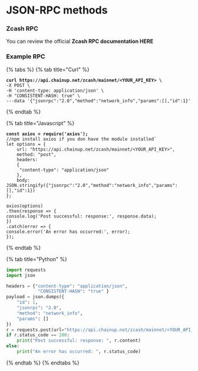# JSON-RPC methods

### **Zcash** RPC

You can review the official **Zcash RPC documentation HERE**

### Example RPC

{% tabs %}
{% tab title="Curl" %}
<pre><code><strong>curl https://api.chainup.net/zcash/mainnet/&#x3C;YOUR_API_KEY> \
</strong>-X POST \
-H 'content-type: application/json' \
-H "CONSISTENT-HASH: true" \
---data '{"jsonrpc":"2.0","method":"network_info","params":[],"id":1}'  
</code></pre>
{% endtab %}

{% tab title="Javascript" %}
<pre class="language-javascript"><code class="lang-javascript"><strong>const axios = require('axios');
</strong>//npm install axios if you don have the module installed`
let options = {
    url: "https://api.chainup.net/zcash/mainnet/&#x3C;YOUR_API_KEY>",
    method: "post",
    headers:
    { 
     "content-type": "application/json"
    },
    body: JSON.stringify({"jsonrpc":"2.0","method":"network_info","params":[],"id":1})
};

axios(options)
.then(response => {
console.log('Post successful: response:', response.data);
})
.catch(error => {
console.error('An error has occurred:', error);
});
</code></pre>
{% endtab %}

{% tab title="Python" %}
```python
import requests
import json

headers = {"content-type": "application/json",
            "CONSISTENT-HASH": "true" }
payload = json.dumps({
    "id": 1,
    "jsonrpc": "2.0",
    "method": "network_info",
    "params": []
})
r = requests.post(url="https://api.chainup.net/zcash/mainnet/<YOUR_API_KEY>", headers=headers, data=payload)
if r.status_code == 200:
    print("Post successful: response: ", r.content)
else:
    print("An error has occurred: ", r.status_code)
```
{% endtab %}
{% endtabs %}
